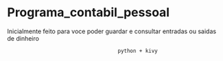 # Programa_contabil_pessoal
  
  
  Inicialmente feito para voce poder guardar e consultar entradas ou saidas de dinheiro
  
                                        python + kivy
